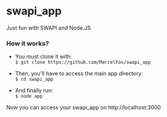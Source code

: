 # swapi_app
Just fun with SWAPI and Node.JS

### How it works?
* You must clone it with: <br>
```$ git clone https://github.com/MarcelFox/swapi_app```

* Then, you'll have to access the main app directory: <br>
```$ cd swapi_app```

* And finally run: <br>
```$ node app```

Now you can access your swapi_app on http://localhost:3000
